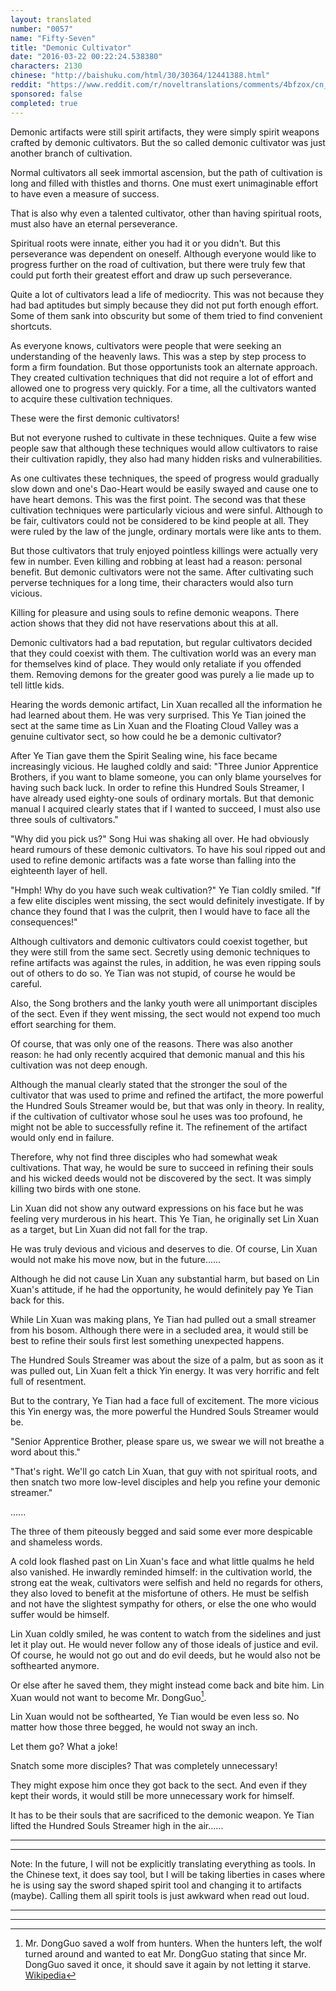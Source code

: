 ```yaml
---
layout: translated
number: "0057"
name: "Fifty-Seven"
title: "Demonic Cultivator"
date: "2016-03-22 00:22:24.538380"
characters: 2130
chinese: "http://baishuku.com/html/30/30364/12441388.html"
reddit: "https://www.reddit.com/r/noveltranslations/comments/4bfzox/cn_tempered_immortal_chapter_0057/"
sponsored: false
completed: true
---
```


Demonic artifacts were still spirit artifacts, they were simply spirit weapons crafted by demonic cultivators. But the so called demonic cultivator was just another branch of cultivation.

Normal cultivators all seek immortal ascension, but the path of cultivation is long and filled with thistles and thorns. One must exert unimaginable effort to have even a measure of success.

That is also why even a talented cultivator, other than having spiritual roots, must also have an eternal perseverance.

Spiritual roots were innate, either you had it or you didn't. But this perseverance was dependent on oneself. Although everyone would like to progress further on the road of cultivation, but there were truly few that could put forth their greatest effort and draw up such perseverance.

Quite a lot of cultivators lead a life of mediocrity. This was not because they had bad aptitudes but simply because they did not put forth enough effort. Some of them sank into obscurity but some of them tried to find convenient shortcuts.

As everyone knows, cultivators were people that were seeking an understanding of the heavenly laws. This was a step by step process to form a firm foundation. But those opportunists took an alternate approach. They created cultivation techniques that did not require a lot of effort and allowed one to progress very quickly. For a time, all the cultivators wanted to acquire these cultivation techniques.

These were the first demonic cultivators!

But not everyone rushed to cultivate in these techniques. Quite a few wise people saw that although these techniques would allow cultivators to raise their cultivation rapidly, they also had many hidden risks and vulnerabilities.

As one cultivates these techniques, the speed of progress would gradually slow down and one's Dao-Heart would be easily swayed and cause one to have heart demons. This was the first point. The second was that these cultivation techniques were particularly vicious and were sinful. Although to be fair, cultivators could not be considered to be kind people at all. They were ruled by the law of the jungle, ordinary mortals were like ants to them.

But those cultivators that truly enjoyed pointless killings were actually very few in number. Even killing and robbing at least had a reason: personal benefit. But demonic cultivators were not the same. After cultivating such perverse techniques for a long time, their characters would also turn vicious.

Killing for pleasure and using souls to refine demonic weapons. There action shows that they did not have reservations about this at all.

Demonic cultivators had a bad reputation, but regular cultivators decided that they could coexist with them. The cultivation world was an every man for themselves kind of place. They would only retaliate if you offended them. Removing demons for the greater good was purely a lie made up to tell little kids.

Hearing the words demonic artifact, Lin Xuan recalled all the information he had learned about them. He was very surprised. This Ye Tian joined the sect at the same time as Lin Xuan and the Floating Cloud Valley was a genuine cultivator sect, so how could he be a demonic cultivator?

After Ye Tian gave them the Spirit Sealing wine, his face became increasingly vicious. He laughed coldly and said: "Three Junior Apprentice Brothers, if you want to blame someone, you can only blame yourselves for having such back luck. In order to refine this Hundred Souls Streamer, I have already used eighty-one souls of ordinary mortals. But that demonic manual I acquired clearly states that if I wanted to succeed, I must also use three souls of cultivators."

"Why did you pick us?" Song Hui was shaking all over. He had obviously heard rumours of these demonic cultivators. To have his soul ripped out and used to refine demonic artifacts was a fate worse than falling into the eighteenth layer of hell.

"Hmph! Why do you have such weak cultivation?" Ye Tian coldly smiled. "If a few elite disciples went missing, the sect would definitely investigate. If by chance they found that I was the culprit, then I would have to face all the consequences!"

Although cultivators and demonic cultivators could coexist together, but they were still from the same sect. Secretly using demonic techniques to refine artifacts was against the rules, in addition, he was even ripping souls out of others to do so. Ye Tian was not stupid, of course he would be careful.

Also, the Song brothers and the lanky youth were all unimportant disciples of the sect. Even if they went missing, the sect would not expend too much effort searching for them.

Of course, that was only one of the reasons. There was also another reason: he had only recently acquired that demonic manual and this his cultivation was not deep enough.

Although the manual clearly stated that the stronger the soul of the cultivator that was used to prime and refined the artifact, the more powerful the Hundred Souls Streamer would be, but that was only in theory. In reality, if the cultivation of cultivator whose soul he uses was too profound, he might not be able to successfully refine it. The refinement of the artifact would only end in failure.

Therefore, why not find three disciples who had somewhat weak cultivations. That way, he would be sure to succeed in refining their souls and his wicked deeds would not be discovered by the sect. It was simply killing two birds with one stone.

Lin Xuan did not show any outward expressions on his face but he was feeling very murderous in his heart. This Ye Tian, he originally set Lin Xuan as a target, but Lin Xuan did not fall for the trap.

He was truly devious and vicious and deserves to die. Of course, Lin Xuan would not make his move now, but in the future......

Although he did not cause Lin Xuan any substantial harm, but based on Lin Xuan's attitude, if he had the opportunity, he would definitely pay Ye Tian back for this.

While Lin Xuan was making plans, Ye Tian had pulled out a small streamer from his bosom. Although there were in a secluded area, it would still be best  to refine their souls first lest something unexpected happens.

The Hundred Souls Streamer was about the size of a palm, but as soon as it was pulled out, Lin Xuan felt a thick Yin energy. It was very horrific and felt full of resentment.

But to the contrary, Ye Tian had a face full of excitement. The more vicious this Yin energy was, the more powerful the Hundred Souls Streamer would be.

"Senior Apprentice Brother, please spare us, we swear we will not breathe a word about this."

"That's right. We'll go catch Lin Xuan, that guy with not spiritual roots, and then snatch two more low-level disciples and help you refine your demonic streamer."

......

The three of them piteously begged and said some ever more despicable and shameless words.

A cold look flashed past on Lin Xuan's face and what little qualms he held also vanished. He inwardly reminded himself: in the cultivation world, the strong eat the weak, cultivators were selfish and held no regards for others,  they also loved to benefit at the misfortune of others. He must be selfish and not have the slightest sympathy for others, or else the one who would suffer would be himself.

Lin Xuan coldly smiled, he was content to watch from the sidelines and just let it play out. He would never follow any of those ideals of justice and evil. Of course, he would not go out and do evil deeds, but he would also not be softhearted anymore.

Or else after he saved them, they might instead come back and bite him. Lin Xuan would not want to become Mr. DongGuo[^1].

Lin Xuan would not be softhearted, Ye Tian would be even less so. No matter how those three begged, he would not sway an inch.

Let them go? What a joke!

Snatch some more disciples? That was completely unnecessary!

They might expose him once they got back to the sect. And even if they kept their words, it would still be more unnecessary work for himself.

It has to be their souls that are sacrificed to the demonic weapon. Ye Tian lifted the Hundred Souls Streamer high in the air......

- - -
- - -

Note: In the future, I will not be explicitly translating everything as tools. In the Chinese text, it does say tool, but I will be taking liberties in cases where he is using say the sword shaped spirit tool and changing it to artifacts (maybe). Calling them all spirit tools is just awkward when read out loud.

- - -
- - -

[^1]: Mr. DongGuo saved a wolf from hunters. When the hunters left, the wolf turned around and wanted to eat Mr. DongGuo stating that since Mr. DongGuo saved it once, it should save it again by not letting it starve. [Wikipedia](https://en.wikipedia.org/wiki/The_Wolf_of_Zhongshan#Synopsis)
